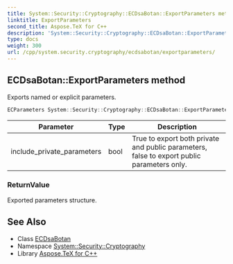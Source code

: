 ```yaml
---
title: System::Security::Cryptography::ECDsaBotan::ExportParameters method
linktitle: ExportParameters
second_title: Aspose.TeX for C++
description: 'System::Security::Cryptography::ECDsaBotan::ExportParameters method. Exports named or explicit parameters in C++.'
type: docs
weight: 300
url: /cpp/system.security.cryptography/ecdsabotan/exportparameters/
---
```

## ECDsaBotan::ExportParameters method


Exports named or explicit parameters.

```cpp
ECParameters System::Security::Cryptography::ECDsaBotan::ExportParameters(bool include_private_parameters) override
```


| Parameter | Type | Description |
| --- | --- | --- |
| include_private_parameters | bool | True to export both private and public parameters, false to export public parameters only. |

### ReturnValue

Exported parameters structure.

## See Also

* Class [ECDsaBotan](../)
* Namespace [System::Security::Cryptography](../../)
* Library [Aspose.TeX for C++](../../../)
